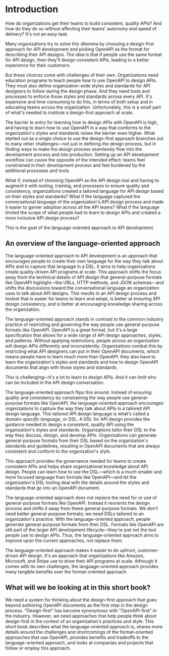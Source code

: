 # Introduction

How do organizations get their teams to build consistent, quality APIs? And how do they do so without affecting their teams' autonomy and speed of delivery? It's not an easy task.

Many organizations try to solve this dilemma by choosing a design-first approach for API development and picking OpenAPI as the format for describing their API designs. The idea is that if people use the same format for API design, then they'll design consistent APIs, leading to a better experience for their customers.

But these choices come with challenges of their own. Organizations need education programs to teach people how to use OpenAPI to design APIs. They must also define organization-wide styles and standards for API designers to follow during the design phase. And they need tools and processes to enforce those styles and standards across every API. It's expensive and time consuming to do this, in terms of both setup and in educating teams across the organization. Unfortunately, this is a small part of what's needed to institute a design-first approach at scale.

The barrier to entry for learning how to design APIs with OpenAPI is high, and having to learn how to use OpenAPI in a way that conforms to the organization's styles and standards raises the barrier even higher. What started out as a single choice to use the design-first approach branches out to many other challenges—not just in defining the design process, but in finding ways to make the design process seamlessly flow into the development process and into production. Setting up an API development workflow can cause the opposite of the intended effect: teams feel constrained in their development process and feel burdened by the additional processes and tools.

What if, instead of choosing OpenAPI as the API design tool and having to augment it with tooling, training, and processes to ensure quality and consistency, organizations created a tailored language for API design based on their styles and standards? What if the language captured the conversational language of the organization's API design process and made it easier to garner adoption across all the API teams? What if the language limited the scope of what people had to learn to design APIs and created a more inclusive API design process?

This is the goal of the language-oriented approach to API development.

## An overview of the language-oriented approach

The language-oriented approach to API development is an approach that encourages people to create their own language for the way they talk about APIs and to capture that language in a DSL. It aims to help organizations create quality-driven API programs at scale. This approach shifts the focus away from the technical details of API design that general-purpose formats like OpenAPI highlight—the URLs, HTTP methods, and JSON schemas—and shifts the discussions toward the conversational language an organization uses to talk about API designs. This results in an API design process and toolset that is easier for teams to learn and adopt, is better at ensuring API design consistency, and is better at encouraging knowledge sharing across the organization.

The language-oriented approach stands in contrast to the common industry practice of restricting and governing the way people use general-purpose formats like OpenAPI. OpenAPI is a great format, but it's a large specification that allows for a wide range of API design approaches, styles, and patterns. Without applying restrictions, people across an organization will design APIs differently and inconsistently. Organizations combat this by restricting what API designers can put in their OpenAPI documents, which means people have to learn much more than OpenAPI: they also have to learn the organization's styles and standards and how to design OpenAPI documents that align with those styles and standards.

This is challenging—it's a lot to learn to design APIs. And it can limit who can be included in the API design conversation.

The language-oriented approach flips this around. Instead of ensuring quality and consistency by constraining the way people use general-purpose formats like OpenAPI, the language-oriented approach encourages organizations to capture the way they talk about APIs in a tailored API design language. This tailored API design language is what's called a *domain-specific language*, or DSL. A DSL for API design provides the guidance needed to design a consistent, quality API using the organization's styles and standards. Organizations tailor their DSL to the way they discuss, design, and develop APIs. Organizations can generate general-purpose formats from their DSL based on the organization's standards and guidelines, resulting in OpenAPI documents that are always consistent and conform to the organization's style.

This approach provides the governance needed for teams to create consistent APIs and helps share organizational knowledge about API design. People can learn how to use the DSL—which is a much smaller and more focused language than formats like OpenAPI—and let the organization's DSL tooling deal with the details around the styles and standards that go into an OpenAPI document.

The language-oriented approach does not replace the need for or use of general-purpose formats like OpenAPI. Instead it reorients the design process and shifts it away from these general-purpose formats. We don't need better general-purpose formats; we need DSLs tailored to an organization's practice. With the language-oriented approach, people generate general-purpose formats from their DSL. Formats like OpenAPI are still part of the larger API development lifecycle—they're just not the tool people use to design APIs. Thus, the language-oriented approach aims to improve upon the current approaches, not replace them.

The language-oriented approach makes it easier to do upfront, customer-driven API design. It's an approach that organizations like Amazon, Microsoft, and Stripe use to drive their API programs at scale. Although it comes with its own challenges, the language-oriented approach provides many tangible benefits over the format-oriented approach.

## What will we be looking at in this short book?

We need a system for thinking about the design-first approach that goes beyond authoring OpenAPI documents as the first step in the design process. "Design-first" has become synonymous with "OpenAPI-first" in the industry. However, we need approaches that help people think about design-first in the context of an organization's practices and style. This short book describes what the language-oriented approach is, shares more details around the challenges and shortcomings of the format-oriented approaches that use OpenAPI, provides benefits and tradeoffs to the language-oriented approach, and looks at companies and projects that follow or employ this approach.
